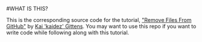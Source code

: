 #WHAT IS THIS?
   
This is the corresponding source code for the tutorial, ["Remove Files From GitHub"](http://kaidez.com/remove-files-from-github/)
by [Kai 'kaidez' Gittens](http://twitter.com/kaidez). You may want to use this repo if you want to write code while following along with
this tutorial.
